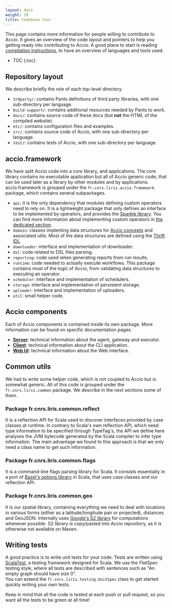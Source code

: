 ```yaml
---
layout: docs
weight: 10
title: Codebase tour
---
```


This page contains more information for people willing to contribute to Accio.
It gives an overview of the code layout and pointers to help you getting ready into contributing to Accio.
A good place to start is reading [compilation instructions](compiling.html), to have an overview of languages and tools used.

* TOC
{:toc}

## Repository layout

We describe briefly the role of each top-level directory.

  * `3rdparty/`: contains Pants definitions of third party libraries, with one sub-directory per language.
  * `build-support/`: contains additional resources needed by Pants to work.
  * `docs/`: contains source code of these docs (but **not** the HTML of the compiled website).
  * `etc/`: contains configuration files and examples.
  * `src/`: contains source code of Accio, with one sub-directory per language.
  * `test/`: contains tests of Accio, with one sub-directory per language.

## accio.framework
We have split Accio code into a *core* library, and applications.
The core library contains no executable application but all of Accio generic code, that can be used later as a library by other modules and by applications.
accio.framework is grouped under the `fr.cnrs.liris.accio.framework` package, which contains several subpackages.

  * `api`: it is the only dependency that modules defining custom operators need to rely on.
  It is a lightweight package that only defines an interface to be implemented by operators, and provides the [Sparkle library](../extending/sparkle.html).
  You can find more information about implementing custom operators in [the dedicated section](../extending/custom-operator.html).
  * `domain`: classes implenting data structures for [Accio concepts](../concepts/index.html) and associated utils.
  Most of the data structures are defined using the [Thrift IDL](https://thrift.apache.org/).
  * `downloader`: interface and implementation of downloader.
  * `dsl`: code related to DSL files parsing.
  * `reporting`: code used when generating reports from run results.
  * `runtime`: code needed to actually execute workflows.
  This package contains most of the logic of Accio, from validating data structures to executing an operator.
  * `scheduler`: interface and implementation of schedulers.
  * `storage`: interface and implementation of persistent storage.
  * `uploader`: interface and implementation of uploaders.
  * `util`: small helper code.

## Accio components
Each of Accio components is contained inside its own package.
More information can be found on specific documentation pages.

  * **[Server](server.html)**: technical information about the agent, gateway and executor.
  * **[Client](client.html)**: technical information about the CLI application.
  * **[Web UI](ui.html)**: technical information about the Web interface.

## Common utils
We had to write some helper code, which is not coupled to Accio but is somewhat generic.
All of this code is grouped under the `fr.cnrs.liris.common` package.
We describe in the next sections some of them.

### Package fr.cnrs.liris.common.reflect
It is a reflection API for Scala used to discover interfaces provided by case classes at runtime.
In contrary to Scala's own reflection API, which need type information to be specified through TypeTag's, the API we define here analyses the JVM bytecode generated by the Scala compiler to infer type information.
The main advantage we found to this approach is that we only need a class name to get such information.

### Package fr.cnrs.liris.common.flags
It is a command-line flags parsing library for Scala.
It consists essentially in a port of [Bazel's options library](https://github.com/bazelbuild/bazel/tree/master/src/main/java/com/google/devtools/common/options) in Scala, that uses case classes and our reflection API.

### Package fr.cnrs.liris.common.geo
It is our spatial library, containing everything we need to deal with locations in various forms (either as a latitude/longitude pair or projected), distances and GeoJSON.
Internally uses [Google's S2 library](https://github.com/google/s2-geometry-library-java) for computations whenever possible.
S2 library is copy/pasted into Accio repository, as it is otherwise not available on Maven.

## Writing tests
A good practice is to write unit tests for your code.
Tests are written using [ScalaTest](http://www.scalatest.org), a testing framework designed for Scala.
We use the *FlatSpec* testing style, where all tests are described with sentences such as "An empty graph should have size 0".  
You can extend the `fr.cnrs.liris.testing.UnitSpec` class to get started quickly writing your own tests.

Keep in mind that all the code is tested at each push or pull request, so you want all the tests to be green at all time!
